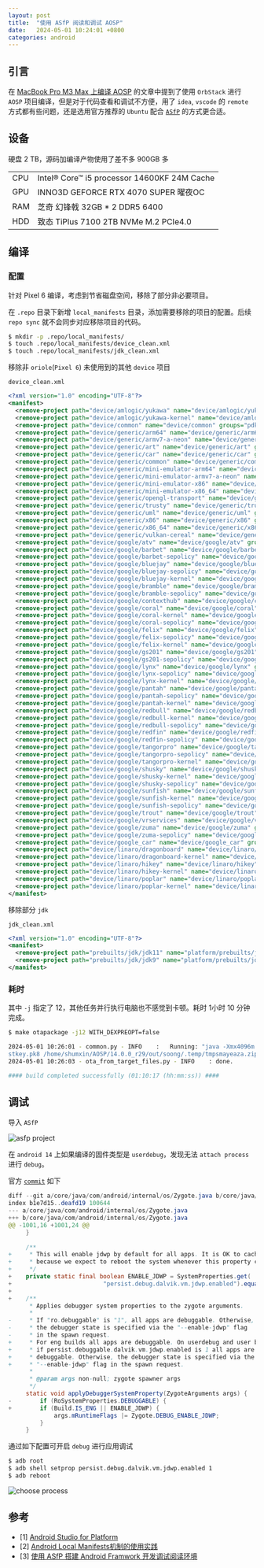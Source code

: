```yaml
---
layout: post
title:  "使用 ASfP 阅读和调试 AOSP"
date:   2024-05-01 10:24:01 +0800
categories: android
---
```


## 引言

在 [MacBook Pro M3 Max 上编译 AOSP](https://shumxin.github.io/2024/04/05/build-aosp-in-mackbook-pro-m3-max/) 的文章中提到了使用 ```OrbStack``` 进行 ```AOSP``` 项目编译，但是对于代码查看和调试不方便，用了 ```idea```, ```vscode``` 的 ```remote``` 方式都有些问题，还是选用官方推荐的 ```Ubuntu``` 配合 [```ASfP```](https://developer.android.com/studio/platform) 的方式更合适。

## 设备

硬盘 2 TB，源码加编译产物使用了差不多 900GB 多

|     |                   |
| :-- | :---------------- |
| CPU | Intel® Core™ i5 processor 14600KF 24M Cache |
| GPU | INNO3D GEFORCE RTX 4070 SUPER 曜夜OC |
| RAM | 芝奇 幻锋戟 32GB * 2 DDR5 6400 |
| HDD | 致态 TiPlus 7100 2TB NVMe M.2 PCIe4.0 |

## 编译

### 配置

针对 Pixel 6 编译，考虑到节省磁盘空间，移除了部分非必要项目。

在 ```.repo``` 目录下新增 ```local_manifests``` 目录，添加需要移除的项目的配置。后续 ```repo sync``` 就不会同步对应移除项目的代码。

```bash
$ mkdir -p .repo/local_manifests/
$ touch .repo/local_manifests/device_clean.xml
$ touch .repo/local_manifests/jdk_clean.xml
```

移除非 ```oriole```(```Pixel 6```) 未使用到的其他 ```device``` 项目

```device_clean.xml```

```xml
<?xml version="1.0" encoding="UTF-8"?>
<manifest>
  <remove-project path="device/amlogic/yukawa" name="device/amlogic/yukawa" groups="device,yukawa,pdk" />
  <remove-project path="device/amlogic/yukawa-kernel" name="device/amlogic/yukawa-kernel" groups="device,yukawa,pdk"  />
  <remove-project path="device/common" name="device/common" groups="pdk-cw-fs,pdk" />
  <remove-project path="device/generic/arm64" name="device/generic/arm64" groups="pdk" />
  <remove-project path="device/generic/armv7-a-neon" name="device/generic/armv7-a-neon" groups="pdk" />
  <remove-project path="device/generic/art" name="device/generic/art" groups="pdk" />
  <remove-project path="device/generic/car" name="device/generic/car" groups="pdk" />
  <remove-project path="device/generic/common" name="device/generic/common" groups="pdk" />
  <remove-project path="device/generic/mini-emulator-arm64" name="device/generic/mini-emulator-arm64" groups="pdk" />
  <remove-project path="device/generic/mini-emulator-armv7-a-neon" name="device/generic/mini-emulator-armv7-a-neon" groups="pdk" />
  <remove-project path="device/generic/mini-emulator-x86" name="device/generic/mini-emulator-x86" groups="pdk" />
  <remove-project path="device/generic/mini-emulator-x86_64" name="device/generic/mini-emulator-x86_64" groups="pdk" />
  <remove-project path="device/generic/opengl-transport" name="device/generic/opengl-transport" groups="pdk" />
  <remove-project path="device/generic/trusty" name="device/generic/trusty" groups="pdk" />
  <remove-project path="device/generic/uml" name="device/generic/uml" groups="device,pdk" />
  <remove-project path="device/generic/x86" name="device/generic/x86" groups="pdk" />
  <remove-project path="device/generic/x86_64" name="device/generic/x86_64" groups="pdk" />
  <remove-project path="device/generic/vulkan-cereal" name="device/generic/vulkan-cereal" groups="pdk" />
  <remove-project path="device/google/atv" name="device/google/atv" groups="device,broadcom_pdk,generic_fs,pdk" />
  <remove-project path="device/google/barbet" name="device/google/barbet" groups="device,barbet" />
  <remove-project path="device/google/barbet-sepolicy" name="device/google/barbet-sepolicy" groups="device,barbet" />
  <remove-project path="device/google/bluejay" name="device/google/bluejay" groups="device,bluejay" />
  <remove-project path="device/google/bluejay-sepolicy" name="device/google/bluejay-sepolicy" groups="device,bluejay" />
  <remove-project path="device/google/bluejay-kernel" name="device/google/bluejay-kernel" groups="device,bluejay"  />
  <remove-project path="device/google/bramble" name="device/google/bramble" groups="device,bramble" />
  <remove-project path="device/google/bramble-sepolicy" name="device/google/bramble-sepolicy" groups="device,bramble" />
  <remove-project path="device/google/contexthub" name="device/google/contexthub" groups="device,pdk" />
  <remove-project path="device/google/coral" name="device/google/coral" groups="device,coral,generic_fs" />
  <remove-project path="device/google/coral-kernel" name="device/google/coral-kernel" groups="device,coral,generic_fs"  />
  <remove-project path="device/google/coral-sepolicy" name="device/google/coral-sepolicy" groups="device,coral,generic_fs" />
  <remove-project path="device/google/felix" name="device/google/felix" groups="device,felix" />
  <remove-project path="device/google/felix-sepolicy" name="device/google/felix-sepolicy" groups="device,felix" />
  <remove-project path="device/google/felix-kernel" name="device/google/felix-kernel" groups="device,felix"  />
  <remove-project path="device/google/gs201" name="device/google/gs201" groups="device,cloudripper" />
  <remove-project path="device/google/gs201-sepolicy" name="device/google/gs201-sepolicy" groups="device,cloudripper" />
  <remove-project path="device/google/lynx" name="device/google/lynx" groups="device,lynx" />
  <remove-project path="device/google/lynx-sepolicy" name="device/google/lynx-sepolicy" groups="device,lynx" />
  <remove-project path="device/google/lynx-kernel" name="device/google/lynx-kernel" groups="device,lynx"  />
  <remove-project path="device/google/pantah" name="device/google/pantah" groups="device,cloudripper" />
  <remove-project path="device/google/pantah-sepolicy" name="device/google/pantah-sepolicy" groups="device,cloudripper" />
  <remove-project path="device/google/pantah-kernel" name="device/google/pantah-kernel" groups="device,cloudripper"  />
  <remove-project path="device/google/redbull" name="device/google/redbull" groups="device,redbull" />
  <remove-project path="device/google/redbull-kernel" name="device/google/redbull-kernel" groups="device,bramble,redfin"  />
  <remove-project path="device/google/redbull-sepolicy" name="device/google/redbull-sepolicy" groups="device,redbull" />
  <remove-project path="device/google/redfin" name="device/google/redfin" groups="device,redfin" />
  <remove-project path="device/google/redfin-sepolicy" name="device/google/redfin-sepolicy" groups="device,redfin" />
  <remove-project path="device/google/tangorpro" name="device/google/tangorpro" groups="device,tangorpro" />
  <remove-project path="device/google/tangorpro-sepolicy" name="device/google/tangorpro-sepolicy" groups="device,tangorpro" />
  <remove-project path="device/google/tangorpro-kernel" name="device/google/tangorpro-kernel" groups="device,tangorpro"  />
  <remove-project path="device/google/shusky" name="device/google/shusky" groups="device,ripcurrent" />
  <remove-project path="device/google/shusky-kernel" name="device/google/shusky-kernel" groups="device,ripcurrent"  />
  <remove-project path="device/google/shusky-sepolicy" name="device/google/shusky-sepolicy" groups="device,ripcurrent" />
  <remove-project path="device/google/sunfish" name="device/google/sunfish" groups="device,sunfish" />
  <remove-project path="device/google/sunfish-kernel" name="device/google/sunfish-kernel" groups="device,sunfish"  />
  <remove-project path="device/google/sunfish-sepolicy" name="device/google/sunfish-sepolicy" groups="device,sunfish" />
  <remove-project path="device/google/trout" name="device/google/trout" groups="device,trout,gull,pdk" />
  <remove-project path="device/google/vrservices" name="device/google/vrservices" groups="pdk" />
  <remove-project path="device/google/zuma" name="device/google/zuma" groups="device,ripcurrent" />
  <remove-project path="device/google/zuma-sepolicy" name="device/google/zuma-sepolicy" groups="device,ripcurrent" />
  <remove-project path="device/google_car" name="device/google_car" groups="pdk" />
  <remove-project path="device/linaro/dragonboard" name="device/linaro/dragonboard" groups="device,dragonboard,pdk" />
  <remove-project path="device/linaro/dragonboard-kernel" name="device/linaro/dragonboard-kernel" groups="device,dragonboard,pdk"  />
  <remove-project path="device/linaro/hikey" name="device/linaro/hikey" groups="device,hikey,pdk" />
  <remove-project path="device/linaro/hikey-kernel" name="device/linaro/hikey-kernel" groups="device,hikey,pdk"  />
  <remove-project path="device/linaro/poplar" name="device/linaro/poplar" groups="device,poplar,pdk" />
  <remove-project path="device/linaro/poplar-kernel" name="device/linaro/poplar-kernel" groups="device,poplar,pdk"  />
</manifest>
```

移除部分 ```jdk```

```jdk_clean.xml```

```xml
<?xml version="1.0" encoding="UTF-8"?>
<manifest>
  <remove-project path="prebuilts/jdk/jdk11" name="platform/prebuilts/jdk/jdk11" groups="pdk"  />
  <remove-project path="prebuilts/jdk/jdk9" name="platform/prebuilts/jdk/jdk9" groups="pdk"  />
</manifest>
```

### 耗时

其中 ```-j``` 指定了 12，其他任务并行执行电脑也不感觉到卡顿。耗时 1小时 10 分钟完成。

```bash
$ make otapackage -j12 WITH_DEXPREOPT=false
```

```bash
2024-05-01 10:26:01 - common.py - INFO    :   Running: "java -Xmx4096m -Djava.library.path=out/host/linux-x86/lib64 -jar out/host/linux-x86/framework/signapk.jar -w build/make/target/product/security/testkey.x509.pem build/make/target/product/security/te
stkey.pk8 /home/shumxin/AOSP/14.0.0_r29/out/soong/.temp/tmpsmayeaza.zip out/target/product/oriole/aosp_oriole-ota.zip"
2024-05-01 10:26:03 - ota_from_target_files.py - INFO    : done.

#### build completed successfully (01:10:17 (hh:mm:ss)) ####
```

## 调试

导入 ```ASfP```

![asfp project](../images/post/2400501-asfp-project.png)


在 ```android 14``` 上如果编译的固件类型是 ```userdebug```，发现无法 ```attach process``` 进行 ```debug```。

官方 [```commit```](https://android.googlesource.com/platform/frameworks/base.git/+/0fc653c307807c41fbc876b3c117427de687e1c2%5E%21/#F1) 如下

```java
diff --git a/core/java/com/android/internal/os/Zygote.java b/core/java/com/android/internal/os/Zygote.java
index b1e7d15..deafd19 100644
--- a/core/java/com/android/internal/os/Zygote.java
+++ b/core/java/com/android/internal/os/Zygote.java
@@ -1001,16 +1001,24 @@
     }
 
     /**
+     * This will enable jdwp by default for all apps. It is OK to cache this property
+     * because we expect to reboot the system whenever this property changes
+     */
+    private static final boolean ENABLE_JDWP = SystemProperties.get(
+                          "persist.debug.dalvik.vm.jdwp.enabled").equals("1");
+
+    /**
      * Applies debugger system properties to the zygote arguments.
      *
-     * If "ro.debuggable" is "1", all apps are debuggable. Otherwise,
-     * the debugger state is specified via the "--enable-jdwp" flag
-     * in the spawn request.
+     * For eng builds all apps are debuggable. On userdebug and user builds
+     * if persist.debuggable.dalvik.vm.jdwp.enabled is 1 all apps are
+     * debuggable. Otherwise, the debugger state is specified via the
+     * "--enable-jdwp" flag in the spawn request.
      *
      * @param args non-null; zygote spawner args
      */
     static void applyDebuggerSystemProperty(ZygoteArguments args) {
-        if (RoSystemProperties.DEBUGGABLE) {
+        if (Build.IS_ENG || ENABLE_JDWP) {
             args.mRuntimeFlags |= Zygote.DEBUG_ENABLE_JDWP;
         }
     }
```

通过如下配置可开启 ```debug``` 进行应用调试

```bash
$ adb root
$ adb shell setprop persist.debug.dalvik.vm.jdwp.enabled 1
$ adb reboot
```

![choose process](../images/post/2400501-choose-process.png)


## 参考

- [1] [Android Studio for Platform](https://developer.android.com/studio/platform)
- [2] [Android Local Manifests机制的使用实践](https://duanqz.github.io/2016-04-15-Android-Local-Manifests-Practice)
- [3] [使用 ASfP 搭建 Android Framwork 开发调试阅读环境](https://juejin.cn/post/7316927971095576630)